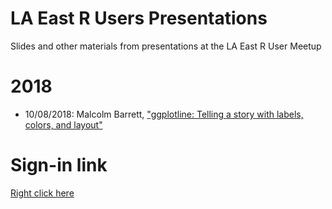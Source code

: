 # LA East R Users Presentations
Slides and other materials from presentations at the LA East R User Meetup

# 2018
* 10/08/2018: Malcolm Barrett, ["ggplotline: Telling a story with labels, colors, and layout"](https://malco.io/slides/ggplotline/#1)

# Sign-in link
[Right click here](https://goo.gl/forms/fA6nZfX6W1GX0h5w1)
